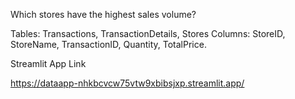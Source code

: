Which stores have the highest sales volume? 

Tables: Transactions, TransactionDetails, Stores 
Columns: StoreID, StoreName, TransactionID, Quantity, TotalPrice. 



Streamlit App Link

https://dataapp-nhkbcvcw75vtw9xbibsjxp.streamlit.app/
